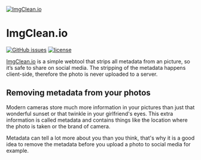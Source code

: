 [![ImgClean.io](https://wouterjanson.nl/projects/imgcleanio.png)](#imgcleanio)
# ImgClean.io
[![GitHub issues](https://img.shields.io/github/issues/WouterJanson/ImgClean.io.svg)](https://github.com/WouterJanson/ImgClean.io/issues)
[![license](https://img.shields.io/github/license/WouterJanson/ImgClean.io.svg)](https://github.com/WouterJanson/ImgClean.io/blob/master/LICENCE)

[ImgClean.io](http://imgclean.io/) is a simple webtool that strips all metadata from an picture, so it’s safe to share on social media. The stripping of the metadata happens client-side, therefore the photo is never uploaded to a server.

## Removing metadata from your photos

Modern cameras store much more information in your pictures than just that wonderful sunset or that twinkle in your girlfriend's eyes. This extra information is called metadata and contains things like the location where the photo is taken or the brand of camera.

Metadata can tell a lot more about you than you think, that's why it is a good idea to remove the metadata before you upload a photo to social media for example.
